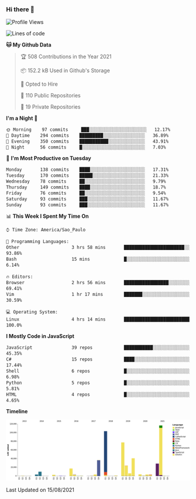 ### Hi there 👋

<!--START_SECTION:waka-->
![Profile Views](http://img.shields.io/badge/Profile%20Views-11-blue)

![Lines of code](https://img.shields.io/badge/From%20Hello%20World%20I%27ve%20Written-485956%20lines%20of%20code-blue)

**🐱 My Github Data** 

> 🏆 508 Contributions in the Year 2021
 > 
> 📦 152.2 kB Used in Github's Storage 
 > 
> 💼 Opted to Hire
 > 
> 📜 110 Public Repositories 
 > 
> 🔑 19 Private Repositories  
 > 
**I'm a Night 🦉** 

```text
🌞 Morning    97 commits     ███░░░░░░░░░░░░░░░░░░░░░░   12.17% 
🌆 Daytime    294 commits    █████████░░░░░░░░░░░░░░░░   36.89% 
🌃 Evening    350 commits    ███████████░░░░░░░░░░░░░░   43.91% 
🌙 Night      56 commits     █░░░░░░░░░░░░░░░░░░░░░░░░   7.03%

```
📅 **I'm Most Productive on Tuesday** 

```text
Monday       138 commits    ████░░░░░░░░░░░░░░░░░░░░░   17.31% 
Tuesday      170 commits    █████░░░░░░░░░░░░░░░░░░░░   21.33% 
Wednesday    78 commits     ██░░░░░░░░░░░░░░░░░░░░░░░   9.79% 
Thursday     149 commits    ████░░░░░░░░░░░░░░░░░░░░░   18.7% 
Friday       76 commits     ██░░░░░░░░░░░░░░░░░░░░░░░   9.54% 
Saturday     93 commits     ███░░░░░░░░░░░░░░░░░░░░░░   11.67% 
Sunday       93 commits     ███░░░░░░░░░░░░░░░░░░░░░░   11.67%

```


📊 **This Week I Spent My Time On** 

```text
⌚︎ Time Zone: America/Sao_Paulo

💬 Programming Languages: 
Other                    3 hrs 58 mins       ███████████████████████░░   93.86% 
Bash                     15 mins             █░░░░░░░░░░░░░░░░░░░░░░░░   6.14%

🔥 Editors: 
Browser                  2 hrs 56 mins       █████████████████░░░░░░░░   69.41% 
Vim                      1 hr 17 mins        ███████░░░░░░░░░░░░░░░░░░   30.59%

💻 Operating System: 
Linux                    4 hrs 14 mins       █████████████████████████   100.0%

```

**I Mostly Code in JavaScript** 

```text
JavaScript               39 repos            ███████████░░░░░░░░░░░░░░   45.35% 
C#                       15 repos            ████░░░░░░░░░░░░░░░░░░░░░   17.44% 
Shell                    6 repos             █░░░░░░░░░░░░░░░░░░░░░░░░   6.98% 
Python                   5 repos             █░░░░░░░░░░░░░░░░░░░░░░░░   5.81% 
HTML                     4 repos             █░░░░░░░░░░░░░░░░░░░░░░░░   4.65%

```


**Timeline**

![Chart not found](https://raw.githubusercontent.com/jampow/jampow/master/charts/bar_graph.png) 


 Last Updated on 15/08/2021
<!--END_SECTION:waka-->
